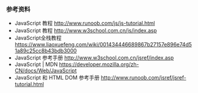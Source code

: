 ### 参考资料

- JavaScript 教程 http://www.runoob.com/js/js-tutorial.html
- JavaScript 教程 http://www.w3school.com.cn/js/index.asp
- JavaScript全栈教程 https://www.liaoxuefeng.com/wiki/001434446689867b27157e896e74d51a89c25cc8b43bdb3000
- JavaScript 参考手册 http://www.w3school.com.cn/jsref/index.asp
- JavaScript | MDN https://developer.mozilla.org/zh-CN/docs/Web/JavaScript
- JavaScript 和 HTML DOM 参考手册 http://www.runoob.com/jsref/jsref-tutorial.html